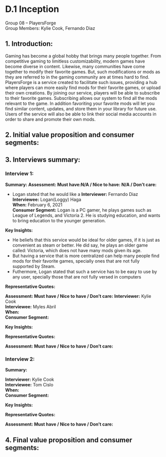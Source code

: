 # D.1 Inception

Group 08 – PlayersForge\
Group Members: Kylie Cook, Fernando Diaz

## 1. Introduction:

Gaming has become a global hobby that brings many people together. From competitive gaming to limitless customizability, modern games have
become diverse in content. Likewise, many communities have come together to modify their favorite games. But, such modifications or mods as
they are referred to in the gaming community are at times hard to find. PlayersForge is a service created to facilitate such issues, providing
a hub where players can more easily find mods for their favorite games, or upload their own creations. By joining our service, players will
be able to subscribe to their favorite games. Subscribing allows our system to find all the mods relevant to the game. In addition favoriting your
favorite mods will let you find similar content, updates, and store them in your library for future use. Users of the service will also be able to link
their social media accounts in order to share and promote their own mods.


## 2. Initial value proposition and consumer segments:


## 3. Interviews summary:


### Interview 1:

**Summary:**
**Assessment: Must have:N/A / Nice to have: N/A / Don’t care:**
 - Logan stated that he would like a
**Interviewer:** Fernando Diaz\
**Interviewee:** Logan(Loggy) Haga\
**When:** February 6, 2021\
**Consumer Segment:**
Logan is a PC gamer, he plays games such as League of Legends, and Victoria 2.
He is studying education, and wants to bring education to the younger generation.

**Key Insights:**
- He beliefs that this service would be ideal for older games, if it is just as
convenient as steam or better. He did say, he plays an older game called:
Victoria, which does not have many mods given its age.
- But having a service that is more centralized can help many people find mods
for their favorite games, specially ones that are not fully supported by Steam.
- Futhermore, Logan stated that such a service has to be easy to use by any
user, specially those that are not fully versed in computers


**Representative Quotes:**

**Assessment: Must have / Nice to have / Don’t care:**
**Interviewer:** Kylie Cook\
**Interviewee:** Myles Abril\
**When:**\
**Consumer Segment:**

**Key Insights:**

**Representative Quotes:**

**Assessment: Must have / Nice to have / Don’t care:**

### Interview 2:

**Summary:**

**Interviewer:** Kylie Cook\
**Interviewee:** Tom Cislo\
**When:**\
**Consumer Segment:**

**Key Insights:**

**Representative Quotes:**

**Assessment: Must have / Nice to have / Don’t care:**

## 4. Final value proposition and consumer segments:
